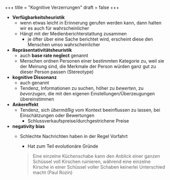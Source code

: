 +++
title = "Kognitive Verzerrungen"
draft = false
+++

-   **Verfügbarkeitsheuristik**
    -   wenn etwas leicht in Erinnerung gerufen werden kann, dann halten wir es auch für wahrscheinlicher
    -   Hängt mit der Medienberichterstattung zusammen
        -   je öfter über eine Sache berichtet wird, erscheint diese den Menschen umso wahrscheinlicher
-   **Repräsentativitätsheuristik**
    -   auch **base rate neglect** genannt
    -   Menschen ordnen Personen einer bestimmten Kategorie zu, weil sie der Meinung sind, die Merkmale der Person würden ganz gut zu dieser Person passen (Stereotype)
-   **kognitive Dissonanz**
    -   auch genannt
    -   Tendenz, Informationen zu suchen, höher zu _bewerten_, zu _bevorzugen_, die mit den eigenen Einstellungen/Überzeugungen übereinstimmen
-   **Ankereffekt**
    -   Tendenz, sich _übermäßig_ vom Kontext beeinflussen zu lassen, bei Einschätzungen oder Bewertungen
        -   Schlussverkaufspreise/durchgestrichene Preise
-   **negativity bias**
    -   Schlechte Nachrichten haben in der Regel Vorfahrt

        -   Hat zum Teil evolutionäre Gründe

        > Eine einzelne Küchenschabe kann den Anblick einer ganzen Schüssel voll Kirschen ruinieren, während eine einzelne Kirsche in einer Schüssel voller Schaben keinerlei Unterschied macht (Paul Rozin)